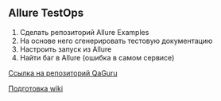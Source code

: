 ## Allure TestOps
1. Сделать репозиторий Allure Examples  
2. На основе него сгенерировать тестовую документацию  
3. Настроить запуск из Allure  
4. Найти баг в Allure (ошибка в самом сервисе)  

[Ссылка на репозиторий QaGuru](https://github.com/qa-guru/knowledge-base/wiki/Allure-TestOps-Python)  

[Подготовка wiki](https://github.com/MDN78/allure_examples/wiki)  
